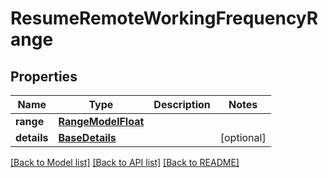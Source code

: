 # ResumeRemoteWorkingFrequencyRange


## Properties
Name | Type | Description | Notes
------------ | ------------- | ------------- | -------------
**range** | [**RangeModelFloat**](RangeModelFloat.md) |  | 
**details** | [**BaseDetails**](BaseDetails.md) |  | [optional] 

[[Back to Model list]](../README.md#documentation-for-models) [[Back to API list]](../README.md#documentation-for-api-endpoints) [[Back to README]](../README.md)


